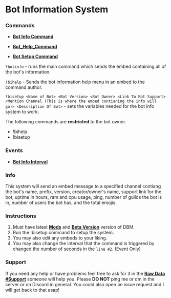 # Bot Information System

### Commands

* **[Bot Info Command](https://github.com/Zacwilson90/DBMProjects/blob/Bot-Information-System/Bot_Info_Command.js)**

* **[Bot_Help_Command](https://github.com/Zacwilson90/DBMProjects/blob/Bot-Information-System/Bot_Help_Command.js)**

* **[Bot Setup Command](https://github.com/Zacwilson90/DBMProjects/blob/Bot-Information-System/BotInfo_Setup_Command.js)**

`!botinfo` - runs the main command which sends the embed containing all of the bot's information.

`!bihelp` - Sends the bot information help menu in an embed to the command author.

`!bisetup <Name of Bot> <Bot Version> <Bot Owner> <Link To Bot Support> <Mention Channel (This is where the embed contianing the info will go)> <Description Of Bot>` - sets the variables needed for the bot info system to work.

The following commands are **restricted** to the bot owner.
 * !bihelp
 * !bisetup
 
### Events

* **[Bot Info Interval](https://github.com/Zacwilson90/DBMProjects/blob/Bot-Information-System/Bot_Info_Interval_Event.js)** 



### Info

This system will send an embed message to a specified channel contiang the bot's name, prefix, version, creator/owner's name, support link for the bot, uptime in hours, ram and cpu usage, ping, number of guilds the bot is in, number of users the bot has, and the total emojis.

### Instructions

1. Must have latest **[Mods](https://github.com/Discord-Bot-Maker-Mods/DBM-Mods)** and **[Beta Version](https://discordapp.com/channels/379372685182107669/421384914219433984/493286471696908309)** version of DBM.
2. Run the !bisetup command to setup the system. 
3. You may also edit any embeds to your liking.
4. You may also change the interval that the command is triggered by changed the number of seconds in the `line #2`. (Event Only)

### Support

If you need any help or have problems feel free to ask for it in the **[Raw Data #Support](https://discordapp.com/channels/379372685182107669/388055603320324116)** someone will help you. Please **DO NOT** ping me or dm in the server or on Discord in general. You could also open an issue request and I will get back to that asap!

